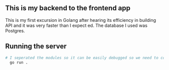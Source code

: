 ## This is my backend to the frontend app

This is my first excursion in Golang after hearing its efficiency in building API and it was very faster than I expect ed.
The database I used was Postgres.


## Running the server
```bash
# I seperated the modules so it can be easily debugged so we need to compile and run all modules
  go run .

```
